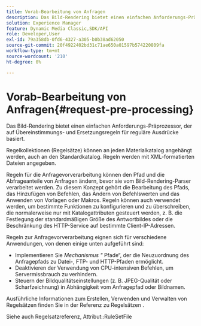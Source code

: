 ```yaml
---
title: Vorab-Bearbeitung von Anfragen
description: Das Bild-Rendering bietet einen einfachen Anforderungs-Präprozessor, der auf Übereinstimmungs- und Ersetzungsregeln für reguläre Ausdrücke basiert.
solution: Experience Manager
feature: Dynamic Media Classic,SDK/API
role: Developer,User
exl-id: 79a358db-0fd6-4327-a305-b0b38ad62050
source-git-commit: 20f4922402bd31c71ae650a01597b574220809fa
workflow-type: tm+mt
source-wordcount: '210'
ht-degree: 0%

---
```


# Vorab-Bearbeitung von Anfragen{#request-pre-processing}

Das Bild-Rendering bietet einen einfachen Anforderungs-Präprozessor, der auf Übereinstimmungs- und Ersetzungsregeln für reguläre Ausdrücke basiert.

Regelkollektionen (Regelsätze) können an jeden Materialkatalog angehängt werden, auch an den Standardkatalog. Regeln werden mit XML-formatierten Dateien angegeben.

Regeln für die Anfragevorverarbeitung können den Pfad und die Abfrageanteile von Anfragen ändern, bevor sie vom Bild-Rendering-Parser verarbeitet werden. Zu diesem Konzept gehört die Bearbeitung des Pfads, das Hinzufügen von Befehlen, das Ändern von Befehlswerten und das Anwenden von Vorlagen oder Makros. Regeln können auch verwendet werden, um bestimmte Funktionen zu konfigurieren und zu überschreiben, die normalerweise nur mit Katalogattributen gesteuert werden, z. B. die Festlegung der standardmäßigen Größe des Antwortbildes oder die Beschränkung des HTTP-Service auf bestimmte Client-IP-Adressen.

Regeln zur Anfragevorverarbeitung eignen sich für verschiedene Anwendungen, von denen einige unten aufgeführt sind:

* Implementieren Sie *Mechanismus &quot;* Pfade“, der die Neuzuordnung des Anfragepfads zu Datei-, FTP- und HTTP-Pfaden ermöglicht.
* Deaktivieren der Verwendung von CPU-intensiven Befehlen, um Servermissbrauch zu verhindern.
* Steuern der Bildqualitätseinstellungen (z. B. JPEG-Qualität oder Scharfzeichnung) in Abhängigkeit vom Anfragepfad oder Bildnamen.

Ausführliche Informationen zum Erstellen, Verwenden und Verwalten von Regelsätzen finden Sie in der Referenz zu Regelsätzen .

Siehe auch Regelsatzreferenz, Attribut::RuleSetFile
